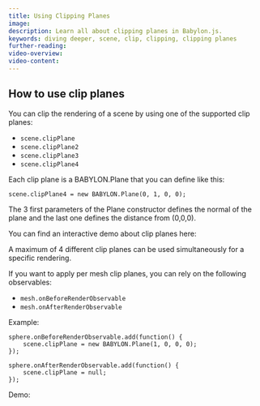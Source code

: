 ```yaml
---
title: Using Clipping Planes
image:
description: Learn all about clipping planes in Babylon.js.
keywords: diving deeper, scene, clip, clipping, clipping planes
further-reading:
video-overview:
video-content:
---
```


## How to use clip planes

You can clip the rendering of a scene by using one of the supported clip planes:

- `scene.clipPlane`
- `scene.clipPlane2`
- `scene.clipPlane3`
- `scene.clipPlane4`

Each clip plane is a BABYLON.Plane that you can define like this:

```
scene.clipPlane4 = new BABYLON.Plane(0, 1, 0, 0);
```

The 3 first parameters of the Plane constructor defines the normal of the plane and the last one defines the distance from (0,0,0).

You can find an interactive demo about clip planes here: <Playground id="#Y6W087" title="Clipping Planes Example 1" description="Simple example showing how to use clipping planes."/>

A maximum of 4 different clip planes can be used simultaneously for a specific rendering.

If you want to apply per mesh clip planes, you can rely on the following observables:

- `mesh.onBeforeRenderObservable`
- `mesh.onAfterRenderObservable`

Example:

```
sphere.onBeforeRenderObservable.add(function() {
    scene.clipPlane = new BABYLON.Plane(1, 0, 0, 0);
});

sphere.onAfterRenderObservable.add(function() {
    scene.clipPlane = null;
});
```

Demo: <Playground id="#EHLHNX" title="Clipping Planes Example 2" description="Using 4 different clipping planes at the same time."/>
